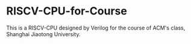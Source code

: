 # RISCV-CPU-for-Course
This is a RISCV-CPU designed by Verilog for the course of ACM's class, Shanghai Jiaotong University.
